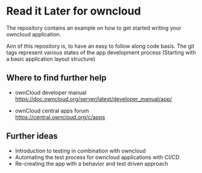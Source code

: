 # Read it Later for owncloud

The repository contains an example on how to get started writing your owncloud application.

Aim of this repository is, to have an easy to follow along code basis. The git tags represent various states of the app development process (Starting with a basic application layout structure)




## Where to find further help
- ownCloud developer manual  
  https://doc.owncloud.org/server/latest/developer_manual/app/

- ownCloud central apps forum  
  https://central.owncloud.org/c/apps


## Further ideas
- Introduction to testing in combination with owncloud
- Automating the test process for owncloud applications with CI/CD
- Re-creating the app with a behavior and test driven approach 